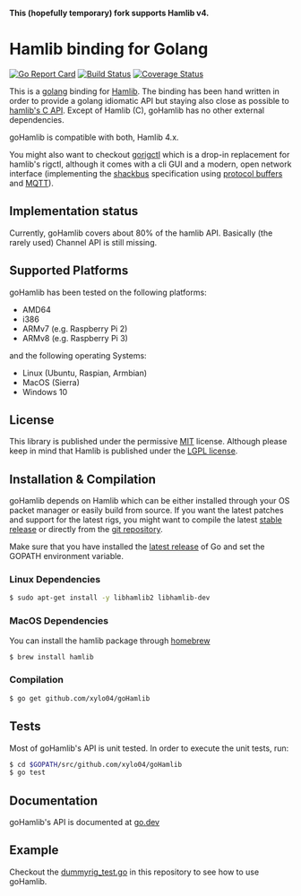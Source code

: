 **This (hopefully temporary) fork supports Hamlib v4.**

# Hamlib binding for Golang
[![Go Report Card](https://goreportcard.com/badge/github.com/xylo04/goHamlib)](https://goreportcard.com/report/github.com/xylo04/goHamlib)
[![Build Status](https://travis-ci.org/xylo04/goHamlib.svg?branch=master)](https://travis-ci.org/xylo04/goHamlib)
[![Coverage Status](https://coveralls.io/repos/github/xylo04/goHamlib/badge.svg?branch=master)](https://coveralls.io/github/xylo04/goHamlib?branch=master)

This is a [golang](https://golang.org) binding for
[Hamlib](http://hamlib.org). The binding has been hand written in order
to provide a golang idiomatic API but staying also close as possible to
[hamlib's C API](http://hamlib.sourceforge.net/manuals/3.0.1/index.html).
Except of Hamlib (C), goHamlib has no other external dependencies.

goHamlib is compatible with both, Hamlib 4.x.

You might also want to checkout [gorigctl](https://github.com/dh1tw/gorigctl)
which is a drop-in replacement for hamlib's rigctl, although it comes with a
cli GUI and a modern, open network interface (implementing the [shackbus](https://shackbus.org) specification using
[protocol buffers](https://developers.google.com/protocol-buffers/) and
[MQTT](http://mqtt.org)).

## Implementation status

Currently, goHamlib covers about 80% of the hamlib API. Basically (the rarely used) Channel API is still missing.

## Supported Platforms

goHamlib has been tested on the following platforms:

- AMD64
- i386
- ARMv7 (e.g. Raspberry Pi 2)
- ARMv8 (e.g. Raspberry Pi 3)

and the following operating Systems:

- Linux (Ubuntu, Raspian, Armbian)
- MacOS (Sierra)
- Windows 10

## License

This library is published under the permissive [MIT](https://choosealicense.com/licenses/mit/) license. Although please keep in
mind that Hamlib is published under the
[LGPL license](https://choosealicense.com/licenses/lgpl-3.0/).

## Installation & Compilation

goHamlib depends on Hamlib which can be either installed through your OS
packet manager or easily build from source. If you want the latest patches
and support for the latest rigs, you might want to compile the latest
[stable release](https://sourceforge.net/projects/hamlib/files/hamlib)
or directly from the [git repository](https://github.com/n0nb/hamlib).

Make sure that you have installed the [latest release](https://golang.org/dl/) of Go and set the GOPATH environment variable.

### Linux Dependencies

```bash
$ sudo apt-get install -y libhamlib2 libhamlib-dev
```

### MacOS Dependencies

You can install the hamlib package through [homebrew](https://brew.sh)

```bash
$ brew install hamlib
```

### Compilation

```bash
$ go get github.com/xylo04/goHamlib
```

## Tests

Most of goHamlib's API is unit tested. In order to execute the unit tests,
run: 

```bash
$ cd $GOPATH/src/github.com/xylo04/goHamlib
$ go test
```

## Documentation

goHamlib's API is documented at [go.dev](https://pkg.go.dev/github.com/xylo04/goHamlib)

## Example

Checkout the [dummyrig_test.go](https://github.com/xylo04/goHamlib/blob/master/dummyrig_test.go) in this
repository to see how to use goHamlib.
